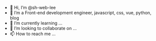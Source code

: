 - 👋 Hi, I’m @sh-web-lee
- 👀 I’m a Front-end development engineer, javascript, css, vue, python, blog
- 🌱 I’m currently learning ...
- 💞️ I’m looking to collaborate on ...
- 📫 How to reach me ...

<!---
sh-web-lee/sh-web-lee is a ✨ special ✨ repository because its `README.md` (this file) appears on your GitHub profile.
You can click the Preview link to take a look at your changes.
--->
